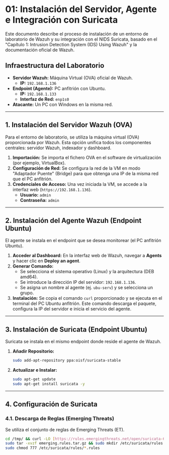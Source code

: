 # 01: Instalación del Servidor, Agente e Integración con Suricata

Este documento describe el proceso de instalación de un entorno de laboratorio de Wazuh y su integración con el NIDS Suricata, basado en el "Capítulo 1: Intrusion Detection System (IDS) Using Wazuh" y la documentación oficial de Wazuh.

## Infraestructura del Laboratorio

* **Servidor Wazuh:** Máquina Virtual (OVA) oficial de Wazuh.
  * **IP:** `192.168.1.136`
* **Endpoint (Agente):** PC anfitrión con Ubuntu.
  * **IP:** `192.168.1.133`
  * **Interfaz de Red:** `enp1s0`
* **Atacante:** Un PC con Windows en la misma red.

---

## 1. Instalación del Servidor Wazuh (OVA)

Para el entorno de laboratorio, se utiliza la máquina virtual (OVA) proporcionada por Wazuh. Esta opción unifica todos los componentes centrales: servidor Wazuh, indexador y dashboard.

1. **Importación:** Se importa el fichero OVA en el software de virtualización (por ejemplo, VirtualBox).
2. **Configuración de Red:** Se configura la red de la VM en modo "Adaptador Puente" (Bridge) para que obtenga una IP de la misma red que el PC anfitrión.
3. **Credenciales de Acceso:** Una vez iniciada la VM, se accede a la interfaz web (`https://192.168.1.136`).
    * **Usuario:** `admin`
    * **Contraseña:** `admin`

---

## 2. Instalación del Agente Wazuh (Endpoint Ubuntu)

El agente se instala en el endpoint que se desea monitorear (el PC anfitrión Ubuntu).

1. **Acceder al Dashboard:** En la interfaz web de Wazuh, navegar a **Agents** y hacer clic en **Deploy an agent**.
2. **Generar Comando:**
    * Se selecciona el sistema operativo (Linux) y la arquitectura (DEB amd64).
    * Se introduce la dirección IP del servidor: `192.168.1.136`.
    * Se asigna un nombre al agente (ej. `ubu-serv`) y se selecciona un grupo.
3. **Instalación:** Se copia el comando `curl` proporcionado y se ejecuta en el terminal del PC Ubuntu anfitrión. Este comando descarga el paquete, configura la IP del servidor e inicia el servicio del agente.

---

## 3. Instalación de Suricata (Endpoint Ubuntu)

Suricata se instala en el mismo endpoint donde reside el agente de Wazuh.

1. **Añadir Repositorio:**

    ```bash
    sudo add-apt-repository ppa:oisf/suricata-stable
    ```

2. **Actualizar e Instalar:**

    ```bash
    sudo apt-get update
    sudo apt-get install suricata -y
    ```

---

## 4. Configuración de Suricata

### 4.1. Descarga de Reglas (Emerging Threats)

Se utiliza el conjunto de reglas de Emerging Threats (ET).

```bash
cd /tmp/ && curl -LO [https://rules.emergingthreats.net/open/suricata-6.0.8/emerging.rules.tar.gz](https://rules.emergingthreats.net/open/suricata-6.0.8/emerging.rules.tar.gz)
sudo tar -xvzf emerging.rules.tar.gz && sudo mkdir /etc/suricata/rules && sudo mv rules/*.rules /etc/suricata/rules/
sudo chmod 777 /etc/suricata/rules/*.rules
